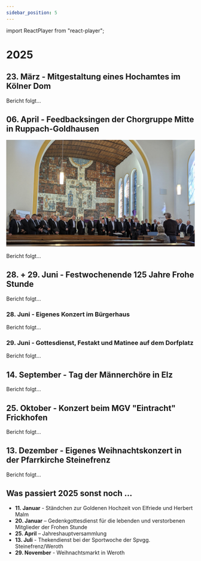 ```yaml
---
sidebar_position: 5
---
```


import ReactPlayer from "react-player";

# 2025

## 23. März - Mitgestaltung eines Hochamtes im Kölner Dom

Bericht folgt...

<ReactPlayer controls url='https://www.youtube.com/watch?v=TzZmfYkWzb4' />

<!-- audio controls>
  <source
    src="/archiv-frohe-stunde/audio/2024_11_16_bonjour_mon_coeur.mp3"
    type="audio/mpeg"
  />
</audio-->

<!-- video controls width="100%">
  <source src="/archiv-frohe-stunde/video/2024_11_16_bonjour_mon_coeur.mp4" />
</video-->

## 06. April - Feedbacksingen der Chorgruppe Mitte in Ruppach-Goldhausen

![Alt text](/img/2025_04_06_feedbacksingen.jpg)

Bericht folgt...

## 28. + 29. Juni - Festwochenende 125 Jahre Frohe Stunde

Bericht folgt...

### 28. Juni - Eigenes Konzert im Bürgerhaus

Bericht folgt...

### 29. Juni - Gottesdienst, Festakt und Matinee auf dem Dorfplatz

Bericht folgt...

## 14. September - Tag der Männerchöre in Elz

Bericht folgt...

## 25. Oktober - Konzert beim MGV "Eintracht" Frickhofen

Bericht folgt...

## 13. Dezember - Eigenes Weihnachtskonzert in der Pfarrkirche Steinefrenz

Bericht folgt...

## Was passiert 2025 sonst noch …

- **11. Januar** - Ständchen zur Goldenen Hochzeit von Elfriede und Herbert Malm
- **20. Januar** – Gedenkgottesdienst für die lebenden und verstorbenen Mitglieder der Frohen Stunde
- **25. April** – Jahreshauptversammlung
- **13. Juli** - Thekendienst bei der Sportwoche der Spvgg. Steinefrenz/Weroth
- **29. November** - Weihnachtsmarkt in Weroth
